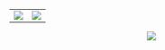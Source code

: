 <table align="center">
  <tr>
    <td width="50%" align="center">
      <img src="https://github-readme-stats.vercel.app/api?username=survisatvik09&show_icons=true&theme=radical&count_private=true" />
    </td>
    <td width="50%" align="center">
      <img src="https://github-readme-stats.vercel.app/api/top-langs/?username=survisatvik09&layout=compact&theme=radical&hide_border=false&langs_count=10" />
    </td>
  </tr>
</table>

<p align="center">
  <img src="https://skillicons.dev/icons?i=js,ts,react,nextjs,nodejs,mongodb,discordjs,html,css,git,github,vscode,npm,ubuntu,docker&perline=18" />
</p>

